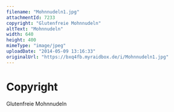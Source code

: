 ```yaml
---
filename: "Mohnnudeln1.jpg"
attachmentId: 7233
copyright: "Glutenfreie Mohnnudeln"
altText: "Mohnnudeln"
width: 640
height: 400
mimeType: "image/jpeg"
uploadDate: "2014-05-09 13:16:33"
originalUrl: "https://bxq4fb.myraidbox.de/i/Mohnnudeln1.jpg"
---
```


# Copyright

Glutenfreie Mohnnudeln
